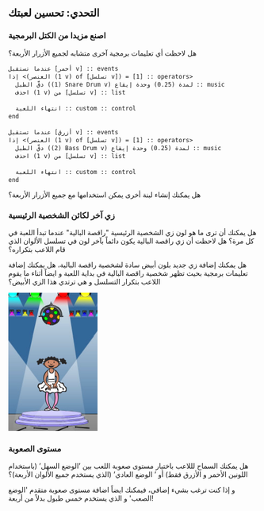 ## التحدي: تحسين لعبتك

### اصنع مزيدا من الكتل البرمجية

هل لاحظت أي تعليمات برمجية آخرى متشابه لجميع الأزرار الأربعة؟

```blocks3
عندما تستقبل [أحمر v] :: events
إذا <(العنصر (1 v) of [تسلسل v]) = [1] :: operators> 
  دقَّ الطبل ((1) Snare Drum v) لمدة (0.25) وحدة إيقاع :: music
  احذف (1 v) من [تسلسل v] :: list

  انتهاء اللعبة :: custom :: control
end

عندما تستقبل [أزرق v] :: events
إذا <(العنصر (1 v) of [تسلسل v]) = [1] :: operators> 
  دقَّ الطبل ((2) Bass Drum v) لمدة (0.25) وحدة إيقاع :: music
  احذف (1 v) من [تسلسل v] :: list

  انتهاء اللعبة :: custom :: control
end
```

هل يمكنك إنشاء لبنة أخرى يمكن استخدامها مع جميع الأزرار الأربعة؟

### زي آخر لكائن الشخصية الرئيسية

هل يمكنك أن ترى ما هو لون زي الشخصية الرئيسية "راقصة البالية" عندما تبدأ اللعبة في كل مرة؟ هل لاحظت أن زي راقصة البالية يكون دائماً بآخر لون في تسلسل الألوان الذي قام اللاعب بتكراره؟

هل يمكنك إضافة زي جديد بلون أبيض سادة لشخصية راقصة البالية، هل يمكنك إضافة تعليمات برمجية بحيث تظهر شخصية راقصة البالية في بداية اللعبة و ايضاً أثناء ما يقوم اللاعب بتكرار التسلسل و هي ترتدي هذا الزي الأبيض؟

![لقطة الشاشة](images/colour-white.png)

### مستوى الصعوبة

هل يمكنك السماح لللاعب باختيار مستوى صعوبة اللعب بين ’الوضع السهل’ (باستخدام اللونين الأحمر و الأزرق فقط) أو ’ الوضع العادي’ (الذي يستخدم جميع الألوان الأربعة)؟

و إذا كنت ترغب بشيء إضافي، فيمكنك ايضاً اضافة مستوى صعوبة متقدم 'الوضع الصعب' و الذي يستخدم خمس طبول بدلاً من أربعة!